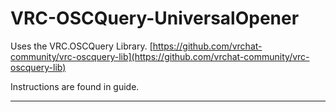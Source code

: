 # VRC-OSCQuery-UniversalOpener

Uses the VRC.OSCQuery Library. [https://github.com/vrchat-community/vrc-oscquery-lib](https://github.com/vrchat-community/vrc-oscquery-lib)

Instructions are found in guide.

---

